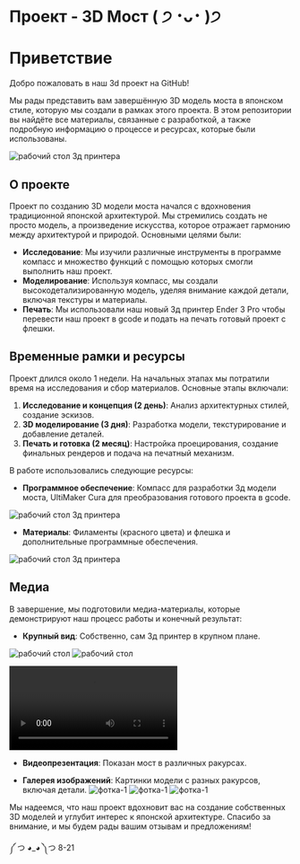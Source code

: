 #  Проект - 3D Мост ( ੭ ･ᴗ･ )੭

# Приветствие

Добро пожаловать в наш 3d проект на GitHub!

Мы рады представить вам завершённую 3D модель моста в японском стиле, которую мы создали в рамках этого проекта. В этом репозитории вы найдёте все материалы, связанные с разработкой, а также подробную информацию о процессе и ресурсах, которые были использованы.

![рабочий стол 3д принтера](логошка.jpg)


## О проекте

Проект по созданию 3D модели моста начался с вдохновения традиционной японской архитектурой. Мы стремились создать не просто модель, а произведение искусства, которое отражает гармонию между архитектурой и природой. Основными целями были: 

- **Исследование**: Мы изучили различные инструменты в программе компасс и множество функций с помощью которых смогли выполнить наш проект.
- **Моделирование**: Используя компасс, мы создали высокодетализированную модель, уделяя внимание каждой детали, включая текстуры и материалы.
- **Печать**: Мы использовали наш новый 3д принтер Ender 3 Pro чтобы перевести наш проект в gcode и подать на печать готовый проект с флешки.

## Временные рамки и ресурсы

Проект длился около 1 недели. На начальных этапах мы потратили время на исследования и сбор материалов. Основные этапы включали:

1. **Исследование и концепция (2 день)**: Анализ архитектурных стилей, создание эскизов.
2. **3D моделирование (3 дня)**: Разработка модели, текстурирование и добавление деталей.
3. **Печать и готовка (2 месяц)**: Настройка проецирования, создание финальных рендеров и подача на печатный механизм.

В работе использовались следующие ресурсы:

- **Программное обеспечение**: Компасс для разработки 3д модели моста, UltiMaker Cura для преобразования готового проекта в gcode.
  
![рабочий стол 3д принтера](панель-управления.jpg)


- **Материалы**: Филаменты (красного цвета) и флешка и дополнительные программные обеспечения.

![рабочий стол 3д принтера](филамент.jpg)

## Медиа

В завершение, мы подготовили медиа-материалы, которые демонстрируют наш процесс работы и конечный результат: 
- **Крупный вид**:  Собственно, сам 3д принтер в крупном плане.

![рабочий стол](механизм-движения.jpg)
![рабочий стол](механизм-двиежния-2.jpg)

![3д - принтер](https://github.com/verranove/3d-bridge/blob/master/3д-принтер.mp4)

- **Видеопрезентация**: Показан мост в различных ракурсах.





- **Галерея изображений**: Картинки модели с разных ракурсов, включая детали.
![фотка-1](начало-1.jpg)
![фотка-1](начало-2.jpg)
![фотка-1](начало-3.jpg)


Мы надеемся, что наш проект вдохновит вас на создание собственных 3D моделей и углубит интерес к японской архитектуре. Спасибо за внимание, и мы будем рады вашим отзывам и предложениям!

༼ つ ◕_◕ ༽つ  8-21
